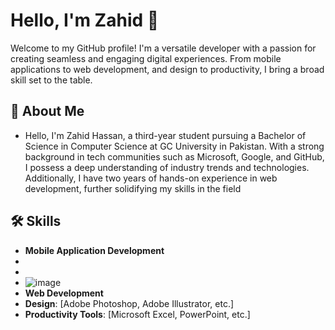 # Hello, I'm Zahid 👋

Welcome to my GitHub profile! I'm a versatile developer with a passion for creating seamless and engaging digital experiences. From mobile applications to web development, and design to productivity, I bring a broad skill set to the table.

## 🚀 About Me

- Hello, I'm Zahid Hassan, a third-year student pursuing a Bachelor of Science in Computer Science at GC University in Pakistan. With a strong background in tech communities such as Microsoft, Google, and GitHub, I possess a deep understanding of industry trends and technologies. Additionally, I have two years of hands-on experience in web development, further solidifying my skills in the field

## 🛠️ Skills

- **Mobile Application Development**
-
-
- ![image](https://github.com/user-attachments/assets/12778a54-744b-4041-a9ba-5b77d3eb1cea)
- **Web Development**
- **Design**: [Adobe Photoshop, Adobe Illustrator, etc.]
- **Productivity Tools**: [Microsoft Excel, PowerPoint, etc.]



